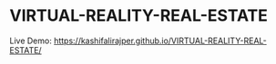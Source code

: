 # VIRTUAL-REALITY-REAL-ESTATE
Live Demo: https://kashifalirajper.github.io/VIRTUAL-REALITY-REAL-ESTATE/
